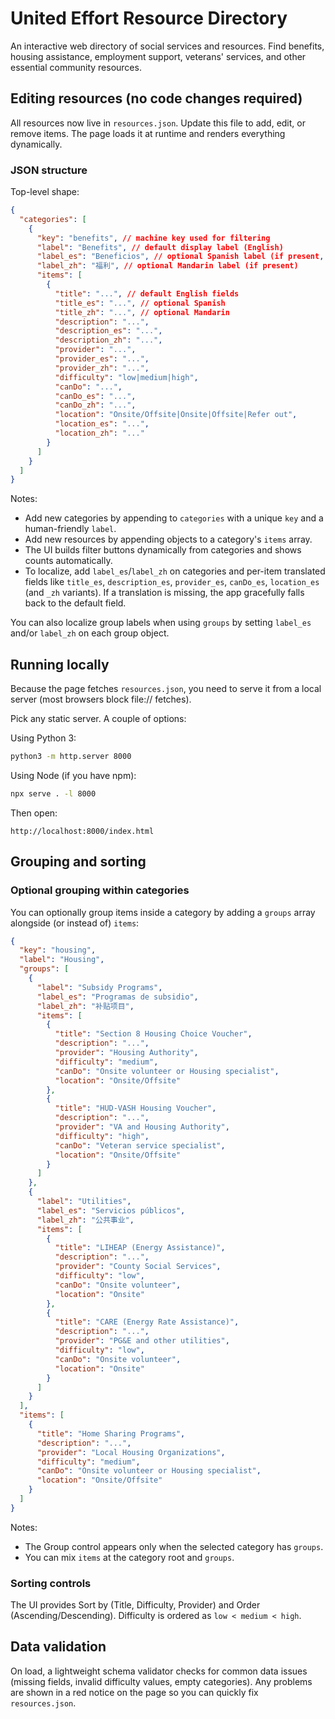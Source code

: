 # United Effort Resource Directory

An interactive web directory of social services and resources. Find benefits, housing assistance, employment support, veterans' services, and other essential community resources.

## Editing resources (no code changes required)

All resources now live in `resources.json`. Update this file to add, edit, or remove items. The page loads it at runtime and renders everything dynamically.

### JSON structure

Top-level shape:

```json
{
  "categories": [
    {
      "key": "benefits", // machine key used for filtering
      "label": "Benefits", // default display label (English)
      "label_es": "Beneficios", // optional Spanish label (if present, shown when Spanish is active)
      "label_zh": "福利", // optional Mandarin label (if present)
      "items": [
        {
          "title": "...", // default English fields
          "title_es": "...", // optional Spanish
          "title_zh": "...", // optional Mandarin
          "description": "...",
          "description_es": "...",
          "description_zh": "...",
          "provider": "...",
          "provider_es": "...",
          "provider_zh": "...",
          "difficulty": "low|medium|high",
          "canDo": "...",
          "canDo_es": "...",
          "canDo_zh": "...",
          "location": "Onsite/Offsite|Onsite|Offsite|Refer out",
          "location_es": "...",
          "location_zh": "..."
        }
      ]
    }
  ]
}
```

Notes:

- Add new categories by appending to `categories` with a unique `key` and a human-friendly `label`.
- Add new resources by appending objects to a category's `items` array.
- The UI builds filter buttons dynamically from categories and shows counts automatically.
- To localize, add `label_es`/`label_zh` on categories and per-item translated fields like `title_es`, `description_es`, `provider_es`, `canDo_es`, `location_es` (and `_zh` variants). If a translation is missing, the app gracefully falls back to the default field.

You can also localize group labels when using `groups` by setting `label_es` and/or `label_zh` on each group object.

## Running locally

Because the page fetches `resources.json`, you need to serve it from a local server (most browsers block file:// fetches).

Pick any static server. A couple of options:

Using Python 3:

```bash
python3 -m http.server 8000
```

Using Node (if you have npm):

```bash
npx serve . -l 8000
```

Then open:

```text
http://localhost:8000/index.html
```

## Grouping and sorting

### Optional grouping within categories

You can optionally group items inside a category by adding a `groups` array alongside (or instead of) `items`:

```json
{
  "key": "housing",
  "label": "Housing",
  "groups": [
    {
      "label": "Subsidy Programs",
      "label_es": "Programas de subsidio",
      "label_zh": "补贴项目",
      "items": [
        {
          "title": "Section 8 Housing Choice Voucher",
          "description": "...",
          "provider": "Housing Authority",
          "difficulty": "medium",
          "canDo": "Onsite volunteer or Housing specialist",
          "location": "Onsite/Offsite"
        },
        {
          "title": "HUD-VASH Housing Voucher",
          "description": "...",
          "provider": "VA and Housing Authority",
          "difficulty": "high",
          "canDo": "Veteran service specialist",
          "location": "Onsite/Offsite"
        }
      ]
    },
    {
      "label": "Utilities",
      "label_es": "Servicios públicos",
      "label_zh": "公共事业",
      "items": [
        {
          "title": "LIHEAP (Energy Assistance)",
          "description": "...",
          "provider": "County Social Services",
          "difficulty": "low",
          "canDo": "Onsite volunteer",
          "location": "Onsite"
        },
        {
          "title": "CARE (Energy Rate Assistance)",
          "description": "...",
          "provider": "PG&E and other utilities",
          "difficulty": "low",
          "canDo": "Onsite volunteer",
          "location": "Onsite"
        }
      ]
    }
  ],
  "items": [
    {
      "title": "Home Sharing Programs",
      "description": "...",
      "provider": "Local Housing Organizations",
      "difficulty": "medium",
      "canDo": "Onsite volunteer or Housing specialist",
      "location": "Onsite/Offsite"
    }
  ]
}
```

Notes:

- The Group control appears only when the selected category has `groups`.
- You can mix `items` at the category root and `groups`.

### Sorting controls

The UI provides Sort by (Title, Difficulty, Provider) and Order (Ascending/Descending). Difficulty is ordered as `low < medium < high`.

## Data validation

On load, a lightweight schema validator checks for common data issues (missing fields, invalid difficulty values, empty categories). Any problems are shown in a red notice on the page so you can quickly fix `resources.json`.
